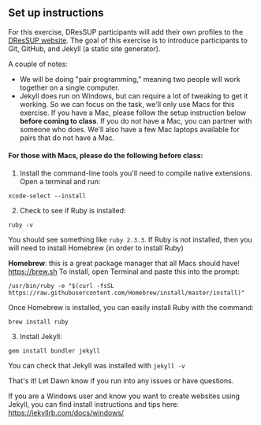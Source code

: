 ## Set up instructions

For this exercise, DResSUP participants will add their own profiles to the [DResSUP website](http://dressup.library.ucla.edu/participants/). The goal of this exercise is to introduce participants to Git, GitHub, and Jekyll (a static site generator).

A couple of notes:
* We will be doing "pair programming," meaning two people will work together on a single computer.
* Jekyll does run on Windows, but can require a lot of tweaking to get it working. So we can focus on the task, we'll only use Macs for this exercise. If you have a Mac, please follow the setup instruction below **before coming to class**. If you do not have a Mac, you can partner with someone who does. We'll also have a few Mac laptops available for pairs that do not have a Mac.

#### For those with Macs, please do the following before class:

1. Install the command-line tools you'll need to compile native extensions. Open a terminal and run:

`xcode-select --install`

2. Check to see if Ruby is installed:

`ruby -v`

You should see something like `ruby 2.3.3`. If Ruby is not installed, then you will need to install Homebrew (in order to install Ruby)

**Homebrew**: this is a great package manager that all Macs should have! https://brew.sh 
To install, open Terminal and paste this into the prompt: 

`/usr/bin/ruby -e "$(curl -fsSL https://raw.githubusercontent.com/Homebrew/install/master/install)"`

Once Homebrew is installed, you can easily install Ruby with the command:

`brew install ruby`

3. Install Jekyll:

`gem install bundler jekyll`

You can check that Jekyll was installed with `jekyll -v`

That's it! Let Dawn know if you run into any issues or have questions. 

If you are a Windows user and know you want to create websites using Jekyll, you can find install instructions and tips here: https://jekyllrb.com/docs/windows/

